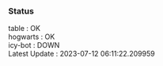 ### Status


table : OK  
hogwarts : OK  
icy-bot : DOWN  
Latest Update : 2023-07-12 06:11:22.209959
